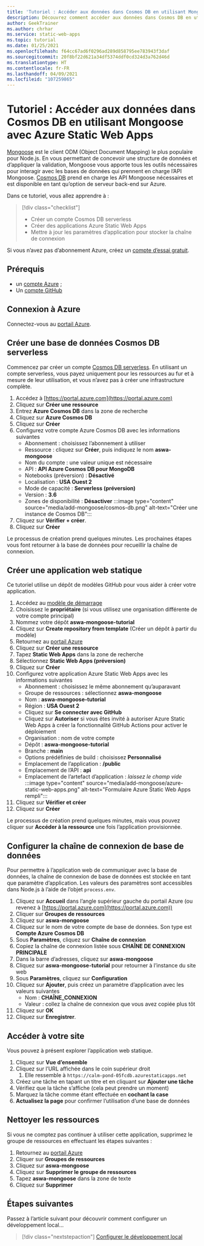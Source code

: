 ```yaml
---
title: 'Tutoriel : Accéder aux données dans Cosmos DB en utilisant Mongoose avec Azure Static Web Apps'
description: Découvrez comment accéder aux données dans Cosmos DB en utilisant Mongoose à partir d’une fonction API Azure Static Web Apps.
author: GeekTrainer
ms.author: chrhar
ms.service: static-web-apps
ms.topic: tutorial
ms.date: 01/25/2021
ms.openlocfilehash: f64cc67ad6f0296ad289d858795ee783943f3daf
ms.sourcegitcommit: 20f8bf22d621a34df5374ddf0cd324d3a762d46d
ms.translationtype: HT
ms.contentlocale: fr-FR
ms.lasthandoff: 04/09/2021
ms.locfileid: "107259865"
---
```

# <a name="tutorial-access-data-in-cosmos-db-using-mongoose-with-azure-static-web-apps"></a>Tutoriel : Accéder aux données dans Cosmos DB en utilisant Mongoose avec Azure Static Web Apps

[Mongoose](https://mongoosejs.com/) est le client ODM (Object Document Mapping) le plus populaire pour Node.js. En vous permettant de concevoir une structure de données et d’appliquer la validation, Mongoose vous apporte tous les outils nécessaires pour interagir avec les bases de données qui prennent en charge l’API Mongoose. [Cosmos DB](../cosmos-db/mongodb-introduction.md) prend en charge les API Mongoose nécessaires et est disponible en tant qu’option de serveur back-end sur Azure.

Dans ce tutoriel, vous allez apprendre à :

> [!div class="checklist"]
> - Créer un compte Cosmos DB serverless
> - Créer des applications Azure Static Web Apps
> - Mettre à jour les paramètres d’application pour stocker la chaîne de connexion

Si vous n’avez pas d’abonnement Azure, créez un [compte d’essai gratuit](https://azure.microsoft.com/free/).

## <a name="prerequisites"></a>Prérequis

- un [compte Azure](https://azure.microsoft.com/free/) ;
- Un [compte GitHub](https://github.com/join)

## <a name="sign-in-to-azure"></a>Connexion à Azure

Connectez-vous au [portail Azure](https://portal.azure.com).

## <a name="create-a-cosmos-db-serverless-database"></a>Créer une base de données Cosmos DB serverless

Commencez par créer un compte [Cosmos DB serverless](https://docs.microsoft.com/azure/cosmos-db/serverless). En utilisant un compte serverless, vous payez uniquement pour les ressources au fur et à mesure de leur utilisation, et vous n’avez pas à créer une infrastructure complète.

1. Accédez à [https://portal.azure.com](https://portal.azure.com)
2. Cliquez sur **Créer une ressource**
3. Entrez **Azure Cosmos DB** dans la zone de recherche
4. Cliquez sur **Azure Cosmos DB**
5. Cliquez sur **Créer**
6. Configurez votre compte Azure Cosmos DB avec les informations suivantes
    - Abonnement : choisissez l’abonnement à utiliser
    - Ressource : cliquez sur **Créer**, puis indiquez le nom **aswa-mongoose**
    - Nom du compte : une valeur unique est nécessaire
    - API : **API Azure Cosmos DB pour MongoDB**
    - Notebooks (préversion) : **Désactivé**
    - Localisation : **USA Ouest 2**
    - Mode de capacité : **Serverless (préversion)**
    - Version : **3.6**
    - Zones de disponibilité : **Désactiver**
:::image type="content" source="media/add-mongoose/cosmos-db.png" alt-text="Créer une instance de Cosmos DB":::
7. Cliquez sur **Vérifier + créer**.
8. Cliquez sur **Créer**

Le processus de création prend quelques minutes. Les prochaines étapes vous font retourner à la base de données pour recueillir la chaîne de connexion.

## <a name="create-a-static-web-app"></a>Créer une application web statique

Ce tutoriel utilise un dépôt de modèles GitHub pour vous aider à créer votre application.

1. Accédez au [modèle de démarrage](https://github.com/login?return_to=/staticwebdev/mongoose-starter/generate)
2. Choisissez le **propriétaire** (si vous utilisez une organisation différente de votre compte principal)
3. Nommez votre dépôt **aswa-mongoose-tutorial**
4. Cliquez sur **Create repository from template** (Créer un dépôt à partir du modèle)
5. Retournez au [portail Azure](https://portal.azure.com)
6. Cliquez sur **Créer une ressource**
7. Tapez **Static Web Apps** dans la zone de recherche
8. Sélectionnez **Static Web Apps (préversion)**
9. Cliquez sur **Créer**
10. Configurez votre application Azure Static Web Apps avec les informations suivantes
    - Abonnement : choisissez le même abonnement qu’auparavant
    - Groupe de ressources : sélectionnez **aswa-mongoose**
    - Nom : **aswa-mongoose-tutorial**
    - Région : **USA Ouest 2**
    - Cliquez sur **Se connecter avec GitHub**
    - Cliquez sur **Autoriser** si vous êtes invité à autoriser Azure Static Web Apps à créer la fonctionnalité GitHub Actions pour activer le déploiement
    - Organisation : nom de votre compte
    - Dépôt : **aswa-mongoose-tutorial**
    - Branche : **main**
    - Options prédéfinies de build : choisissez **Personnalisé**
    - Emplacement de l’application : **/public**
    - Emplacement de l’API : **api**
    - Emplacement de l’artefact d’application : *laissez le champ vide*
    :::image type="content" source="media/add-mongoose/azure-static-web-apps.png" alt-text="Formulaire Azure Static Web Apps rempli":::
11. Cliquez sur **Vérifier et créer**
12. Cliquez sur **Créer**

Le processus de création prend quelques minutes, mais vous pouvez cliquer sur **Accéder à la ressource** une fois l’application provisionnée.

## <a name="configure-database-connection-string"></a>Configurer la chaîne de connexion de base de données

Pour permettre à l’application web de communiquer avec la base de données, la chaîne de connexion de base de données est stockée en tant que paramètre d’application. Les valeurs des paramètres sont accessibles dans Node.js à l’aide de l’objet `process.env`.

1. Cliquez sur **Accueil** dans l’angle supérieur gauche du portail Azure (ou revenez à [https://portal.azure.com](https://portal.azure.com))
2. Cliquer sur **Groupes de ressources**
3. Cliquez sur **aswa-mongoose**
4. Cliquez sur le nom de votre compte de base de données. Son type est **Compte Azure Cosmos DB**
5. Sous **Paramètres**, cliquez sur **Chaîne de connexion**
6. Copiez la chaîne de connexion listée sous **CHAÎNE DE CONNEXION PRINCIPALE**
7. Dans la barre d’adresses, cliquez sur **aswa-mongoose**
8. Cliquez sur **aswa-mongoose-tutorial** pour retourner à l’instance du site web
9. Sous **Paramètres**, cliquez sur **Configuration**
10. Cliquez sur **Ajouter**, puis créez un paramètre d’application avec les valeurs suivantes
    - Nom : **CHAÎNE_CONNEXION**
    - Valeur : collez la chaîne de connexion que vous avez copiée plus tôt
11. Cliquez sur **OK**
12. Cliquez sur **Enregistrer**.

## <a name="navigate-to-your-site"></a>Accéder à votre site

Vous pouvez à présent explorer l’application web statique.

1. Cliquez sur **Vue d’ensemble**
1. Cliquez sur l’URL affichée dans le coin supérieur droit
    1. Elle ressemble à `https://calm-pond-05fcdb.azurestaticapps.net`
1. Créez une tâche en tapant un titre et en cliquant sur **Ajouter une tâche**
1. Vérifiez que la tâche s’affiche (cela peut prendre un moment)
1. Marquez la tâche comme étant effectuée en **cochant la case**
1. **Actualisez la page** pour confirmer l’utilisation d’une base de données

## <a name="clean-up-resources"></a>Nettoyer les ressources

Si vous ne comptez pas continuer à utiliser cette application, supprimez le groupe de ressources en effectuant les étapes suivantes :

1. Retournez au [portail Azure](https://portal.azure.com)
2. Cliquer sur **Groupes de ressources**
3. Cliquez sur **aswa-mongoose**
4. Cliquez sur **Supprimer le groupe de ressources**
5. Tapez **aswa-mongoose** dans la zone de texte
6. Cliquez sur **Supprimer**

## <a name="next-steps"></a>Étapes suivantes

Passez à l’article suivant pour découvrir comment configurer un développement local...
> [!div class="nextstepaction"]
> [Configurer le développement local](./local-development.md)
 
